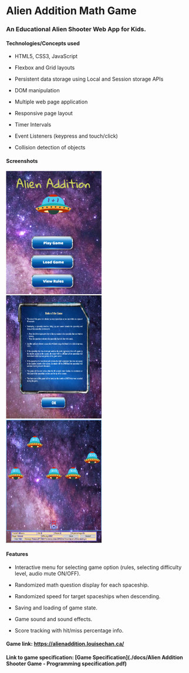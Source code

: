 # Alien Addition Math Game

### An Educational Alien Shooter Web App for Kids.   

#### Technologies/Concepts used

* HTML5, CSS3, JavaScript

* Flexbox and Grid layouts

* Persistent data storage using Local and Session storage APIs

* DOM manipulation

* Multiple web page application

* Responsive page layout

* Timer Intervals

* Event Listeners (keypress and touch/click)

* Collision detection of objects

#### Screenshots  

<img src="./screenshots/titlescreen.png" alt="Title screen" width="260" height="335">     <img src="./screenshots/rules.png" alt="Title screen" width="260" height="335">     <img src="./screenshots/gameplay.png" alt="Title screen" width="260" height="335">

#### Features

* Interactive menu for selecting game option (rules, selecting difficulty level, audio mute ON/OFF).

* Randomized math question display for each spaceship.

* Randomized speed for target spaceships when descending.

* Saving and loading of game state.

* Game sound and sound effects.

* Score tracking with hit/miss percentage info.

#### Game link: https://alienaddition.louisechan.ca/

#### Link to game specification: [Game Specification](./docs/Alien Addition Shooter Game - Programming specification.pdf)
